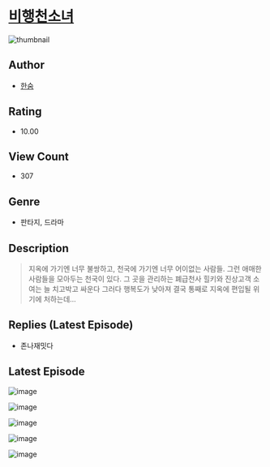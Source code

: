 # [비행천소녀](https://comic.naver.com/challenge/list?titleId=811427)
![thumbnail](https://image-comic.pstatic.net/user_contents_data/challenge_comic/2023/05/25/363635/upload_3474301932585313593_480x623.jpeg)

## Author
- [한숨](https://comic.naver.com/artistTitle?id=363635)

## Rating
- 10.00

## View Count
- 307

## Genre
- 판타지, 드라마

## Description
> 지옥에 가기엔 너무 불쌍하고, 천국에 가기엔 너무 어이없는 사람들. 그런 애매한 사람들을 모아두는 천국이 있다. 그 곳을 관리하는 폐급천사 힐키와 진상고객 소여는 늘 치고박고 싸운다 그러다 행복도가 낮아져 결국 통째로 지옥에 편입될 위기에 처하는데...

## Replies (Latest Episode)
- 존나재밋다

## Latest Episode
![image](https://image-comic.pstatic.net/user_contents_data/challenge_comic/2023/05/25/363635/upload_7233405739738424121.jpeg)

![image](https://image-comic.pstatic.net/user_contents_data/challenge_comic/2023/05/25/363635/upload_3617851976754476129.jpeg)

![image](https://image-comic.pstatic.net/user_contents_data/challenge_comic/2023/05/25/363635/upload_7017505628032886372.jpeg)

![image](https://image-comic.pstatic.net/user_contents_data/challenge_comic/2023/05/25/363635/upload_7292510198612702773.jpeg)

![image](https://image-comic.pstatic.net/user_contents_data/challenge_comic/2023/05/25/363635/upload_4063710556030581091.jpeg)
